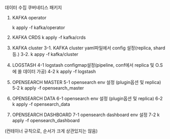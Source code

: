 데이터 수집 쿠버네티스 패키지

1. KAFKA operator

    k apply -f kafka/operator


2. KAFKA CRDS
  k apply -f kafka/crds


3. KAFKA cluster
  3-1. KAFKA cluster yaml파일에서 config 설정(replica, shard 등.)
  3-2. k appy -f kafka/cluster


4. LOGSTASH
  4-1 logstash configmap설정(pipeline, conf에서 replica 및 O.S에 쏠 데이터 가공)
  4-2 k apply -f logstash


5. OPENSEARCH MASTER
  5-1 opensearch env 설정 (plugin옵션 및 replica)
  5-2 k apply -f opensearch_master


6. OPENSEARCH DATA
  6-1 opensearch env 설정 (plugin옵션 및 replica)
  6-2 k apply -f opensearch_data


7. OPENSEARCH DASHBOARD
  7-1 opensearch dashboard env 설정
  7-2 k apply -f opensearch_dashboard


(컨테이너 규칙으로, 순서가 크게 상관있지는 않음)
